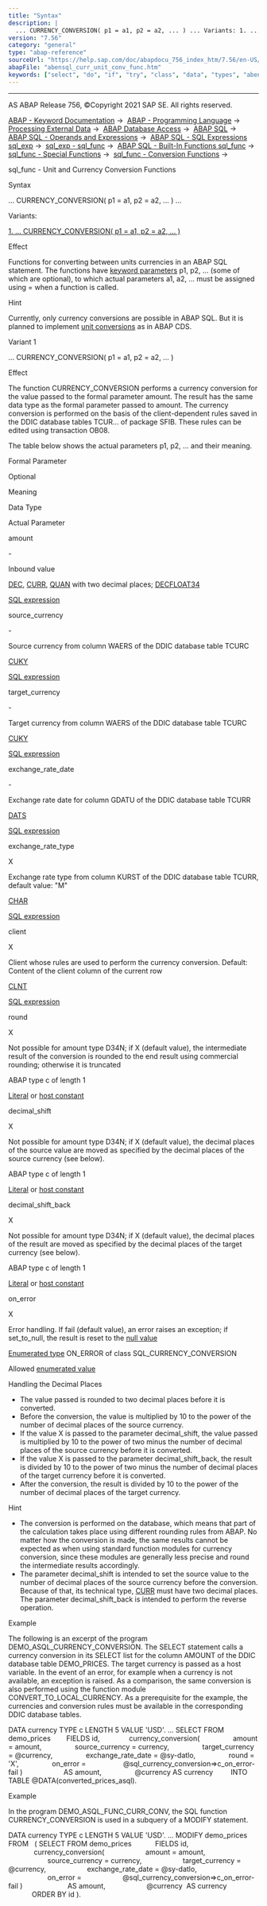 ```yaml
---
title: "Syntax"
description: |
  ... CURRENCY_CONVERSION( p1 = a1, p2 = a2, ... ) ... Variants: 1. ... CURRENCY_CONVERSION( p1 = a1, p2 = a2, ... )(#!ABAP_VARIANT_1@1@) Effect Functions for converting between units currencies in an ABAP SQL statement. The functions have keyword parameters(https://help.sap.com/doc/abapdocu_75
version: "7.56"
category: "general"
type: "abap-reference"
sourceUrl: "https://help.sap.com/doc/abapdocu_756_index_htm/7.56/en-US/abensql_curr_unit_conv_func.htm"
abapFile: "abensql_curr_unit_conv_func.htm"
keywords: ["select", "do", "if", "try", "class", "data", "types", "abensql", "curr", "unit", "conv", "func"]
---
```


* * *

AS ABAP Release 756, ©Copyright 2021 SAP SE. All rights reserved.

[ABAP - Keyword Documentation](https://help.sap.com/doc/abapdocu_756_index_htm/7.56/en-US/abenabap.htm) →  [ABAP - Programming Language](https://help.sap.com/doc/abapdocu_756_index_htm/7.56/en-US/abenabap_reference.htm) →  [Processing External Data](https://help.sap.com/doc/abapdocu_756_index_htm/7.56/en-US/abenabap_language_external_data.htm) →  [ABAP Database Access](https://help.sap.com/doc/abapdocu_756_index_htm/7.56/en-US/abendb_access.htm) →  [ABAP SQL](https://help.sap.com/doc/abapdocu_756_index_htm/7.56/en-US/abenabap_sql.htm) →  [ABAP SQL - Operands and Expressions](https://help.sap.com/doc/abapdocu_756_index_htm/7.56/en-US/abenabap_sql_operands.htm) →  [ABAP SQL - SQL Expressions sql\_exp](https://help.sap.com/doc/abapdocu_756_index_htm/7.56/en-US/abapsql_expr.htm) →  [sql\_exp - sql\_func](https://help.sap.com/doc/abapdocu_756_index_htm/7.56/en-US/abensql_builtin_func.htm) →  [ABAP SQL - Built-In Functions sql\_func](https://help.sap.com/doc/abapdocu_756_index_htm/7.56/en-US/abenabap_sql_builtin_functions.htm) →  [sql\_func - Special Functions](https://help.sap.com/doc/abapdocu_756_index_htm/7.56/en-US/abenabap_sql_special_functions.htm) →  [sql\_func - Conversion Functions](https://help.sap.com/doc/abapdocu_756_index_htm/7.56/en-US/abenabap_sql_conversion_functions.htm) → 

sql\_func - Unit and Currency Conversion Functions

Syntax

... CURRENCY\_CONVERSION( p1 = a1, p2 = a2, ... ) ...

Variants:

[1\. ... CURRENCY\_CONVERSION( p1 = a1, p2 = a2, ... )](#!ABAP_VARIANT_1@1@)

Effect

Functions for converting between units currencies in an ABAP SQL statement. The functions have [keyword parameters](https://help.sap.com/doc/abapdocu_756_index_htm/7.56/en-US/abenkeyword_parameter_glosry.htm "Glossary Entry") p1, p2, ... (some of which are optional), to which actual parameters a1, a2, ... must be assigned using \= when a function is called.

Hint

Currently, only currency conversions are possible in ABAP SQL. But it is planned to implement [unit conversions](https://help.sap.com/doc/abapdocu_756_index_htm/7.56/en-US/abencds_conv_func_unit_curr_v2.htm) as in ABAP CDS.

Variant 1   

... CURRENCY\_CONVERSION( p1 = a1, p2 = a2, ... )

Effect

The function CURRENCY\_CONVERSION performs a currency conversion for the value passed to the formal parameter amount. The result has the same data type as the formal parameter passed to amount. The currency conversion is performed on the basis of the client-dependent rules saved in the DDIC database tables TCUR... of package SFIB. These rules can be edited using transaction OB08.

The table below shows the actual parameters p1, p2, ... and their meaning.

Formal Parameter

Optional

Meaning

Data Type

Actual Parameter

amount

\-

Inbound value

[DEC](https://help.sap.com/doc/abapdocu_756_index_htm/7.56/en-US/abenddic_builtin_types.htm), [CURR](https://help.sap.com/doc/abapdocu_756_index_htm/7.56/en-US/abenddic_builtin_types.htm), [QUAN](https://help.sap.com/doc/abapdocu_756_index_htm/7.56/en-US/abenddic_builtin_types.htm) with two decimal places; [DECFLOAT34](https://help.sap.com/doc/abapdocu_756_index_htm/7.56/en-US/abenddic_builtin_types.htm)

[SQL expression](https://help.sap.com/doc/abapdocu_756_index_htm/7.56/en-US/abapsql_expr.htm)

source\_currency

\-

Source currency from column WAERS of the DDIC database table TCURC

[CUKY](https://help.sap.com/doc/abapdocu_756_index_htm/7.56/en-US/abenddic_builtin_types.htm)

[SQL expression](https://help.sap.com/doc/abapdocu_756_index_htm/7.56/en-US/abapsql_expr.htm)

target\_currency

\-

Target currency from column WAERS of the DDIC database table TCURC

[CUKY](https://help.sap.com/doc/abapdocu_756_index_htm/7.56/en-US/abenddic_builtin_types.htm)

[SQL expression](https://help.sap.com/doc/abapdocu_756_index_htm/7.56/en-US/abapsql_expr.htm)

exchange\_rate\_date

\-

Exchange rate date for column GDATU of the DDIC database table TCURR

[DATS](https://help.sap.com/doc/abapdocu_756_index_htm/7.56/en-US/abenddic_builtin_types.htm)

[SQL expression](https://help.sap.com/doc/abapdocu_756_index_htm/7.56/en-US/abapsql_expr.htm)

exchange\_rate\_type

X

Exchange rate type from column KURST of the DDIC database table TCURR, default value: "M"

[CHAR](https://help.sap.com/doc/abapdocu_756_index_htm/7.56/en-US/abenddic_builtin_types.htm)

[SQL expression](https://help.sap.com/doc/abapdocu_756_index_htm/7.56/en-US/abapsql_expr.htm)

client

X

Client whose rules are used to perform the currency conversion. Default: Content of the client column of the current row

[CLNT](https://help.sap.com/doc/abapdocu_756_index_htm/7.56/en-US/abenddic_builtin_types.htm)

[SQL expression](https://help.sap.com/doc/abapdocu_756_index_htm/7.56/en-US/abapsql_expr.htm)

round

X

Not possible for amount type D34N; if X (default value), the intermediate result of the conversion is rounded to the end result using commercial rounding; otherwise it is truncated

ABAP type c of length 1

[Literal](https://help.sap.com/doc/abapdocu_756_index_htm/7.56/en-US/abenabap_sql_literals.htm) or [host constant](https://help.sap.com/doc/abapdocu_756_index_htm/7.56/en-US/abenabap_sql_host_variables.htm)

decimal\_shift

X

Not possible for amount type D34N; if X (default value), the decimal places of the source value are moved as specified by the decimal places of the source currency (see below).

ABAP type c of length 1

[Literal](https://help.sap.com/doc/abapdocu_756_index_htm/7.56/en-US/abenabap_sql_literals.htm) or [host constant](https://help.sap.com/doc/abapdocu_756_index_htm/7.56/en-US/abenabap_sql_host_variables.htm)

decimal\_shift\_back

X

Not possible for amount type D34N; if X (default value), the decimal places of the result are moved as specified by the decimal places of the target currency (see below).

ABAP type c of length 1

[Literal](https://help.sap.com/doc/abapdocu_756_index_htm/7.56/en-US/abenabap_sql_literals.htm) or [host constant](https://help.sap.com/doc/abapdocu_756_index_htm/7.56/en-US/abenabap_sql_host_variables.htm)

on\_error

X

Error handling. If fail (default value), an error raises an exception; if set\_to\_null, the result is reset to the [null value](https://help.sap.com/doc/abapdocu_756_index_htm/7.56/en-US/abennull_value_glosry.htm "Glossary Entry")

[Enumerated type](https://help.sap.com/doc/abapdocu_756_index_htm/7.56/en-US/abenenumerated_type_glosry.htm "Glossary Entry") ON\_ERROR of class SQL\_CURRENCY\_CONVERSION

Allowed [enumerated value](https://help.sap.com/doc/abapdocu_756_index_htm/7.56/en-US/abenenumerated_value_glosry.htm "Glossary Entry")

Handling the Decimal Places

-   The value passed is rounded to two decimal places before it is converted.
-   Before the conversion, the value is multiplied by 10 to the power of the number of decimal places of the source currency.
-   If the value X is passed to the parameter decimal\_shift, the value passed is multiplied by 10 to the power of two minus the number of decimal places of the source currency before it is converted.
-   If the value X is passed to the parameter decimal\_shift\_back, the result is divided by 10 to the power of two minus the number of decimal places of the target currency before it is converted.
-   After the conversion, the result is divided by 10 to the power of the number of decimal places of the target currency.

Hint

-   The conversion is performed on the database, which means that part of the calculation takes place using different rounding rules from ABAP. No matter how the conversion is made, the same results cannot be expected as when using standard function modules for currency conversion, since these modules are generally less precise and round the intermediate results accordingly.
-   The parameter decimal\_shift is intended to set the source value to the number of decimal places of the source currency before the conversion. Because of that, its technical type, [CURR](https://help.sap.com/doc/abapdocu_756_index_htm/7.56/en-US/abenddic_currency_field.htm) must have two decimal places. The parameter decimal\_shift\_back is intended to perform the reverse operation.

Example

The following is an excerpt of the program DEMO\_ASQL\_CURRENCY\_CONVERSION. The SELECT statement calls a currency conversion in its SELECT list for the column AMOUNT of the DDIC database table DEMO\_PRICES. The target currency is passed as a host variable. In the event of an error, for example when a currency is not available, an exception is raised. As a comparison, the same conversion is also performed using the function module CONVERT\_TO\_LOCAL\_CURRENCY. As a prerequisite for the example, the currencies and conversion rules must be available in the corresponding DDIC database tables.

DATA currency TYPE c LENGTH 5 VALUE 'USD'.
...
SELECT FROM demo\_prices
       FIELDS id,
              currency\_conversion(
                amount = amount,
                source\_currency = currency,
                target\_currency = @currency,
                exchange\_rate\_date = @sy-datlo,
                round = 'X',
                on\_error =
                  @sql\_currency\_conversion=>c\_on\_error-fail )
                    AS amount,
                @currency AS currency
        INTO TABLE @DATA(converted\_prices\_asql).

Example

In the program DEMO\_ASQL\_FUNC\_CURR\_CONV, the SQL function CURRENCY\_CONVERSION is used in a subquery of a MODIFY statement.

DATA currency TYPE c LENGTH 5 VALUE 'USD'.
...
MODIFY demo\_prices FROM
  ( SELECT FROM demo\_prices
           FIELDS id,
                  currency\_conversion(
                    amount = amount,
                    source\_currency = currency,
                    target\_currency = @currency,
                    exchange\_rate\_date = @sy-datlo,
                    on\_error =
                    @sql\_currency\_conversion=>c\_on\_error-fail )
                      AS amount,
                    @currency  AS currency
            ORDER BY id ).